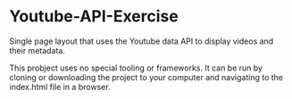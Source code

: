 # Youtube-API-Exercise

Single page layout that uses the Youtube data API to display videos and their metadata.

This probject uses no special tooling or frameworks. It can be run by cloning or downloading the project to your computer and navigating to the index.html file in a browser.
